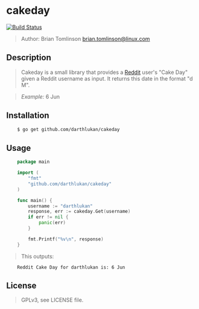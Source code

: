 # cakeday

[![Build Status](https://drone.io/github.com/darthlukan/cakeday/status.png)](https://drone.io/github.com/darthlukan/cakeday/latest)

> Author: Brian Tomlinson <brian.tomlinson@linux.com>

## Description

> Cakeday is a small library that provides a [Reddit](www.reddit.com) user's "Cake Day" given a Reddit username
> as input.  It returns this date in the format "d M".

> *Example:* 6 Jun

## Installation

```bash
    $ go get github.com/darthlukan/cakeday
```

## Usage

```go
    package main

    import (
        "fmt"
        "github.com/darthlukan/cakeday"
    )

    func main() {
        username := "darthlukan"
        response, err := cakeday.Get(username)
        if err != nil {
            panic(err)
        }

        fmt.Printf("%v\n", response)
    }
```

> This outputs:

```
    Reddit Cake Day for darthlukan is: 6 Jun
```

## License

> GPLv3, see LICENSE file.
